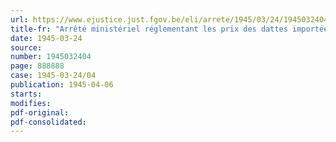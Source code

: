 ```yaml
---
url: https://www.ejustice.just.fgov.be/eli/arrete/1945/03/24/1945032404/justel
title-fr: "Arrêté ministériel réglementant les prix des dattes importées"
date: 1945-03-24
source:
number: 1945032404
page: 888888
case: 1945-03-24/04
publication: 1945-04-06
starts:
modifies:
pdf-original:
pdf-consolidated:
---
```


